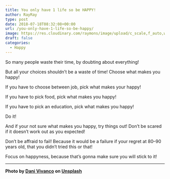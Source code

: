 ```yaml
---
title: You only have 1 life so be HAPPY!
author: RayRay
type: post
date: 2018-07-18T08:32:08+00:00
url: /you-only-have-1-life-so-be-happy/
image: https://res.cloudinary.com/raymons/image/upload/c_scale,f_auto,w_2424/v1535277885/byrayray/you-only-have-1-life.jpg
draft: false
categories:
  - Happy
---
```


So many people waste their time, by doubting about everything!

<!--more-->

But all your choices shouldn’t be a waste of time! Choose what makes you happy!

If you have to choose between job, pick what makes your happy!

If you have to pick food, pick what makes you happy!

If you have to pick an education, pick what makes you happy!

Do it!

And if your not sure what makes you happy, try things out! Don’t be scared if it doesn’t work out as you expected!

Don’t be affraid to fail! Because it would be a failure if your regret at 80–90 years old, that you didn’t tried this or that!

Focus on happyness, because that’s gonna make sure you will stick to it!

----

**Photo by [Dani Vivanco](https://unsplash.com/photos/4XWhN4p5DfI?utm_source=unsplash&utm_medium=referral&utm_content=creditCopyText) on [Unsplash](https://unsplash.com/?utm_source=unsplash&utm_medium=referral&utm_content=creditCopyText)**